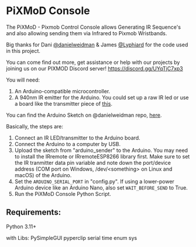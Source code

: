 # PiXMoD Console

The PiXMoD - Pixmob Control Console allows Generating IR Sequence's and also allowing sending them via Infrared to Pixmob Wristbands.

Big thanks for Dani [@danielweidman](https://github.com/danielweidman) & James [@Lyphiard](https://github.com/Lyphiard) for the code used in this project.

You can come find out more, get assistance or help with our projects by joining us on our PIXMOD Discord server! 
https://discord.gg/UYqTjC7xp3

You will need:

1. An Arduino-compatible microcontroller.
2. A 940nm IR emitter for the Arduino. You could set up a raw IR led or use a board like the transmitter piece of [this](https://www.amazon.com/Digital-Receiver-Transmitter-Arduino-Compatible/dp/B01E20VQD8/).

You can find the Arduino Sketch on @danielweidman repo, [here](https://github.com/danielweidman/pixmob-ir-reverse-engineering/tree/main/arduino_sender).

Basically, the steps are:
1. Connect an IR LED/transmitter to the Arduino board.
2. Connect the Arduino to a computer by USB.
3. Upload the sketch from &quot;arduino\_sender&quot; to the Arduino. You may need to install the IRremote or IRremoteESP8266 library first. Make sure to set the IR tranmitter data pin variable and note down the port/device address (COM port on Windows, /dev/\<something\> on Linux and macOS) of the Arduino.
4. Set the `ARDUINO_SERIAL_PORT` in "config.py". If using a lower-power Arduino device like an Arduino Nano, also set `WAIT_BEFORE_SEND` to True.
5. Run the PiXMoD Console Python Script.



## Requirements:
Python 3.11+

with Libs:
PySimpleGUI
pyperclip
serial
time
enum
sys
